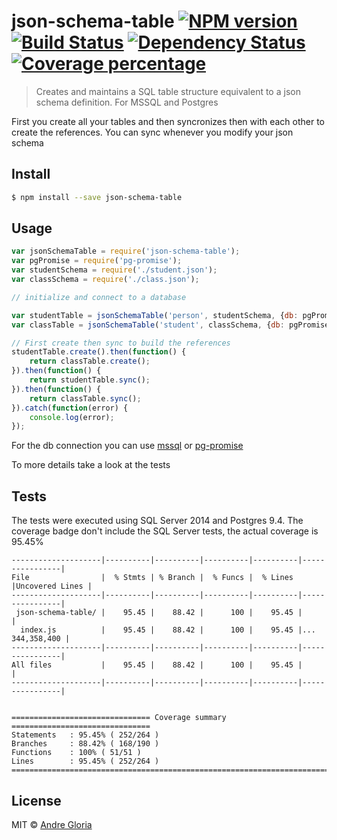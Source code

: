 # json-schema-table [![NPM version][npm-image]][npm-url] [![Build Status][travis-image]][travis-url] [![Dependency Status][daviddm-image]][daviddm-url] [![Coverage percentage][coveralls-image]][coveralls-url]
> Creates and maintains a SQL table structure equivalent to a 
json schema definition. For MSSQL and Postgres

First you create all your tables and then syncronizes then 
with each other to create the references. You can sync whenever
you modify your json schema

## Install

```sh
$ npm install --save json-schema-table
```

## Usage

```js
var jsonSchemaTable = require('json-schema-table');
var pgPromise = require('pg-promise');
var studentSchema = require('./student.json');
var classSchema = require('./class.json');

// initialize and connect to a database

var studentTable = jsonSchemaTable('person', studentSchema, {db: pgPromise});
var classTable = jsonSchemaTable('student', classSchema, {db: pgPromise});

// First create then sync to build the references
studentTable.create().then(function() {
	return classTable.create();
}).then(function() {
	return studentTable.sync();
}).then(function() {
	return classTable.sync();
}).catch(function(error) {
	console.log(error);
});
```
 For the db connection you can use [mssql](https://github.com/patriksimek/node-mssql)
 or [pg-promise](https://github.com/vitaly-t/pg-promise)
 
 To more details take a look at the tests
 
## Tests

The tests were executed using SQL Server 2014 and Postgres 9.4.
The coverage badge don't include the SQL Server tests, the actual
coverage is 95.45%

```
--------------------|----------|----------|----------|----------|----------------|
File                |  % Stmts | % Branch |  % Funcs |  % Lines |Uncovered Lines |
--------------------|----------|----------|----------|----------|----------------|
 json-schema-table/ |    95.45 |    88.42 |      100 |    95.45 |                |
  index.js          |    95.45 |    88.42 |      100 |    95.45 |... 344,358,400 |
--------------------|----------|----------|----------|----------|----------------|
All files           |    95.45 |    88.42 |      100 |    95.45 |                |
--------------------|----------|----------|----------|----------|----------------|


=============================== Coverage summary ===============================
Statements   : 95.45% ( 252/264 )
Branches     : 88.42% ( 168/190 )
Functions    : 100% ( 51/51 )
Lines        : 95.45% ( 252/264 )
================================================================================
```


## License

MIT © [Andre Gloria](andrglo.com)


[npm-image]: https://badge.fury.io/js/json-schema-table.svg
[npm-url]: https://npmjs.org/package/json-schema-table
[travis-image]: https://travis-ci.org/andrglo/json-schema-table.svg?branch=master
[travis-url]: https://travis-ci.org/andrglo/json-schema-table
[daviddm-image]: https://david-dm.org/andrglo/json-schema-table.svg?theme=shields.io
[daviddm-url]: https://david-dm.org/andrglo/json-schema-table
[coveralls-image]: https://coveralls.io/repos/andrglo/json-schema-table/badge.svg?branch=master&service=github
[coveralls-url]: https://coveralls.io/github/andrglo/json-schema-table?branch=master
